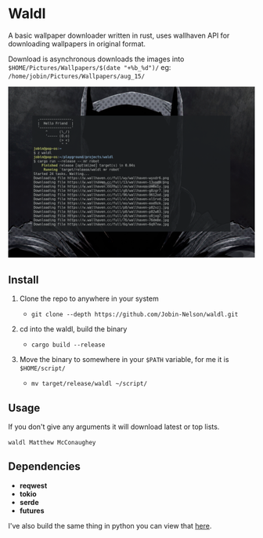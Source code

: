 # Waldl

A basic wallpaper downloader written in rust, uses wallhaven API for downloading wallpapers in original format. 

Download is asynchronous downloads the images into `$HOME/Pictures/Wallpapers/$(date "+%b_%d")/`
eg: `/home/jobin/Pictures/Wallpapers/aug_15/`

![waldl image](./images/waldl_image.png)

## Install

1. Clone the repo to anywhere in your system
    - `git clone --depth https://github.com/Jobin-Nelson/waldl.git`

2. cd into the waldl, build the binary
    - `cargo build --release`

3. Move the binary to somewhere in your `$PATH` variable, for me it is `$HOME/script/`
    - `mv target/release/waldl ~/script/`

## Usage

If you don't give any arguments it will download latest or top lists.

`waldl Matthew McConaughey`

## Dependencies

- **reqwest**
- **tokio**
- **serde**
- **futures**

I've also build the same thing in python you can view that [here](https://github.com/Jobin-Nelson/.dotfiles/blob/main/scripts/waldl.py).